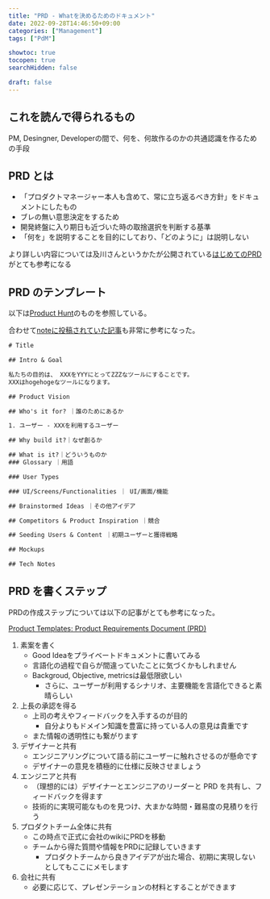```yaml
---
title: "PRD - Whatを決めるためのドキュメント"
date: 2022-09-28T14:46:50+09:00
categories: ["Management"]
tags: ["PdM"]

showtoc: true
tocopen: true
searchHidden: false

draft: false
---
```


## これを読んで得られるもの

PM, Desingner, Developerの間で、何を、何故作るのかの共通認識を作るための手段

## PRD とは

- 「プロダクトマネージャー本人も含めて、常に立ち返るべき方針」をドキュメントにしたもの
- ブレの無い意思決定をするため
- 開発終盤に入り期日も近づいた時の取捨選択を判断する基準
- 「何を」を説明することを目的にしており、「どのように」は説明しない

より詳しい内容については及川さんというかたが公開されている[はじめてのPRD](https://www.slideshare.net/takoratta/prd-192302662)がとても参考になる

## PRD のテンプレート

以下は[Product Hunt](https://docs.google.com/document/d/1yrU5F6Gxhkfma91wf_IbZfexw8_fahbGQLW3EvwdfQI/edit)のものを参照している。

合わせて[noteに投稿されていた記事](https://note.com/miz_kushida/n/n7e35a2a2b370)も非常に参考になった。

```txt
# Title

## Intro & Goal

私たちの目的は、 XXXをYYYにとってZZZなツールにすることです。
XXXはhogehogeなツールになります。

## Product Vision

## Who's it for? ｜誰のためにあるか

1. ユーザー - XXXを利用するユーザー

## Why build it?｜なぜ創るか

## What is it?｜どういうものか
### Glossary ｜用語

### User Types

### UI/Screens/Functionalities ｜ UI/画面/機能

## Brainstormed Ideas ｜その他アイデア

## Competitors & Product Inspiration ｜競合

## Seeding Users & Content ｜初期ユーザーと獲得戦略

## Mockups

## Tech Notes
```

## PRD を書くステップ

PRDの作成ステップについては以下の記事がとても参考になった。

[Product Templates: Product Requirements Document (PRD)](https://productschool.com/blog/product-management-2/product-template-requirements-document-prd/)

<!--
ref: https://productschool.com/blog/product-management-2/product-template-requirements-document-prd/
-->

1. 素案を書く
   - Good Ideaをプライベートドキュメントに書いてみる
   - 言語化の過程で自らが間違っていたことに気づくかもしれません
   - Backgroud, Objective, metricsは最低限欲しい
     - さらに、ユーザーが利用するシナリオ、主要機能を言語化できると素晴らしい
2. 上長の承認を得る
   - 上司の考えやフィードバックを入手するのが目的
     - 自分よりもドメイン知識を豊富に持っている人の意見は貴重です
   - また情報の透明性にも繋がります
3. デザイナーと共有
   - エンジニアリングについて語る前にユーザーに触れさせるのが懸命です
   - デザイナーの意見を積極的に仕様に反映させましょう
4. エンジニアと共有
   - （理想的には）デザイナーとエンジニアのリーダーと PRD を共有し、フィードバックを得ます
   - 技術的に実現可能なものを見つけ、大まかな時間・難易度の見積りを行う
5. プロダクトチーム全体に共有
   - この時点で正式に会社のwikiにPRDを移動
   - チームから得た質問や情報をPRDに記録していきます
     - プロダクトチームから良きアイデアが出た場合、初期に実現しないとしてもここにメモします
6. 会社に共有
   - 必要に応じて、プレゼンテーションの材料とすることができます
